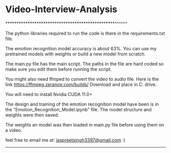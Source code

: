 # Video-Interview-Analysis

*************************************************^^^^^^

The python libraries required to run the code is there
in the requirements.txt file.

The emotion recognition model accuracy is about 63%. You
can use my pretrained models with weights or build a new 
model from scratch.

The main.py file has the main script. The paths in the file
are hard coded so make sure you edit them before running the
script.

You might also need ffmped to convert the video to audio file.
Here is the link https://ffmpeg.zeranoe.com/builds/ 
Download and place in C: drive.

You will need to install Nvidia CUDA 11.0+

The design and training of the emotion recognition model have been is in the "Emotion_Recognition_Model.ipynb" file. The model structure and weights were then saved.

The weights an model was then loaded in main.py file before using them on a video.

feel free to email me at: jaspreetsingh3397@gmail.com :)

******************************************************
